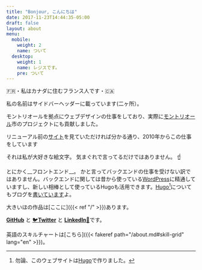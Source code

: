 ```yaml
---
title: "Bonjour, こんにちは"
date: 2017-11-23T14:44:35-05:00
draft: false
layout: about
menu:
  mobile:
    weight: 2
    name: ついて
  desktop: 
    weight: 1
    name: レジスです。
    pre: ついて
---
```



🇫🇷・私はカナダに住むフランス人です・🇨🇦

私の名前は<span class="nav-sidebar--inline">サイドバー</span><span class="nav-header--inline">ヘッダー</span>に載っています<span class="nav-sidebar--inline">(二ヶ所）</span>。

モントリオールを拠点にウェブデザインの仕事をしており、実際に[モントリオール](/ja/project_tags/mtl/)市のプロジェクトにも貢献しました。

リニューアル前の[サイト](https://2011.regisphilibert.com/)を見ていただければ分かる通り、2010年からこの仕事をしています

それは私が大好きな絵文字。
気まぐれで言ってるだけではありません。&nbsp;☝️

とにかく__フロントエンド__。
かと言ってバックエンドの仕事を受けない訳ではありません。バックエンドに関しては昔から使っている[WordPress](/project_tags/wordpress)に精通していますし、新しい相棒として使っているHugoも活用できます。[Hugo](http://gohugo.io/)[^1]についてもブログを[書いています](/tags/hugo)よ。

大きいほの作品は[ここに]({{< ref "/" >}})あります。

<span class="black-color">[__GitHub__](https://github.com/regisphilibert "ギットハブ")</span> と <span class="twitter-color">[🐦__Twitter__](https://twitter.com/regisphilibert "ツイッター")</span> と <span class="black-color">[__LinkedIn__🚾](https://www.linkedin.com/in/regisphilibert "リンクトイン")</span>です。

英語のスキルチャートは[こちら]({{< fakeref path="/about.md#skill-grid" lang="en" >}})。

[^1]: 勿論、このウェブサイトは[Hugo](http://gohugo.io/)で作りました。